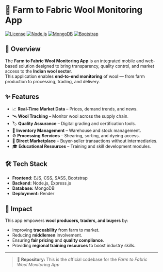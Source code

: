 # 🐑 Farm to Fabric Wool Monitoring App

[![License](https://img.shields.io/badge/license-MIT-green.svg)](LICENSE)
[![Node.js](https://img.shields.io/badge/Node.js-18.x-brightgreen)](https://nodejs.org/)
[![MongoDB](https://img.shields.io/badge/MongoDB-Database-green)](https://www.mongodb.com/)
[![Bootstrap](https://img.shields.io/badge/Bootstrap-5.x-purple)](https://getbootstrap.com/)


## 📌 Overview
The **Farm to Fabric Wool Monitoring App** is an integrated mobile and web-based solution designed to bring transparency, quality control, and market access to the **Indian wool sector**.  
This application enables **end-to-end monitoring** of wool — from farm production to processing, trading, and delivery.

## ✨ Features
- 📈 **Real-Time Market Data** – Prices, demand trends, and news.
- 🛰 **Wool Tracking** – Monitor wool across the supply chain.
- 🏷 **Quality Assurance** – Digital grading and certification tools.
- 🏢 **Inventory Management** – Warehouse and stock management.
- ⚙ **Processing Services** – Shearing, sorting, and dyeing access.
- 🛒 **Direct Marketplace** – Buyer-seller transactions without intermediaries.
- 🎓 **Educational Resources** – Training and skill development modules.

## 🛠 Tech Stack
- **Frontend:** EJS, CSS, SASS, Bootstrap
- **Backend:** Node.js, Express.js
- **Database:** MongoDB
- **Deployment:** Render

## 🚀 Impact
This app empowers **wool producers, traders, and buyers** by:
- Improving **traceability** from farm to market.
- Reducing **middlemen** involvement.
- Ensuring **fair pricing** and **quality compliance**.
- Providing **regional training resources** to boost industry skills.

---

> 📂 **Repository:** This is the official codebase for the *Farm to Fabric Wool Monitoring App*

